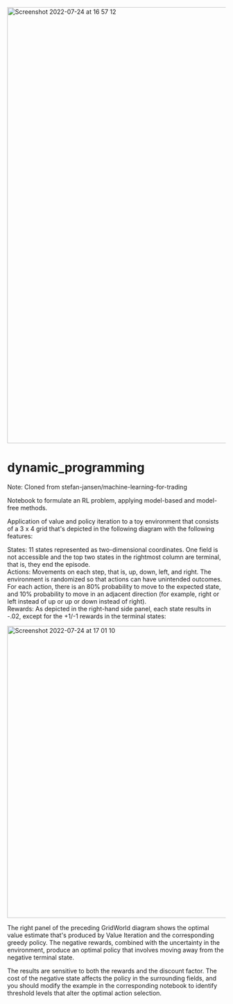 <img width="1002" alt="Screenshot 2022-07-24 at 16 57 12" src="https://user-images.githubusercontent.com/32485574/180655749-93cc1851-2637-405b-a756-fc58f1ffed0f.png">

# dynamic_programming <br/>

Note: Cloned from stefan-jansen/machine-learning-for-trading <br/>

Notebook to formulate an RL problem, applying model-based and model-free methods.
<br/>

Application of value and policy iteration to a toy environment that consists of a 3 x 4 grid that's depicted in the following diagram with the following features:<br/>

States: 11 states represented as two-dimensional coordinates. One field is not accessible and the top two states in the rightmost column are terminal, that is, they end the episode.<br/>
Actions: Movements on each step, that is, up, down, left, and right. The environment is randomized so that actions can have unintended outcomes. For each action, there is an 80% probability to move to the expected state, and 10% probability to move in an adjacent direction (for example, right or left instead of up or up or down instead of right).<br/>
Rewards: As depicted in the right-hand side panel, each state results in -.02, except for the +1/-1 rewards in the terminal states:<br/>

<img width="671" alt="Screenshot 2022-07-24 at 17 01 10" src="https://user-images.githubusercontent.com/32485574/180655838-c90a4094-7af1-4afe-93c1-d3a87baee9fa.png">

<br/>

The right panel of the preceding GridWorld diagram shows the optimal value estimate that's produced by Value Iteration and the corresponding greedy policy. The negative rewards, combined with the uncertainty in the environment, produce an optimal policy that involves moving away from the negative terminal state.<br/>

The results are sensitive to both the rewards and the discount factor. The cost of the negative state affects the policy in the surrounding fields, and you should modify the example in the corresponding notebook to identify threshold levels that alter the optimal action selection. <br/>
